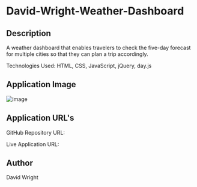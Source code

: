 # David-Wright-Weather-Dashboard

## Description

A weather dashboard that enables travelers to check the five-day forecast for multiple cities so that they can plan a trip accordingly.

Technologies Used: HTML, CSS, JavaScript, jQuery, day.js

## Application Image

![image](https://github.com/MrOahu/David-Wright-Weather-Dashboard/assets/153314451/9d4f50f3-0d84-440d-930f-56c513716479)


## Application URL's

GitHub Repository URL:

Live Application URL: 

## Author
David Wright
